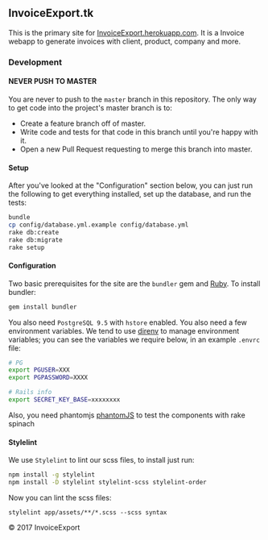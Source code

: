 ## InvoiceExport.tk

This is the primary site for [InvoiceExport.herokuapp.com](https://www.InvoiceExport.herokuapp.com).  It is
a Invoice webapp to generate invoices with client, product, company and more.

### Development

#### NEVER PUSH TO MASTER

You are never to push to the `master` branch in this repository.  The only way to get code into the project's master branch is to:

- Create a feature branch off of master.
- Write code and tests for that code in this branch until you're happy with it.
- Open a new Pull Request requesting to merge this branch into master.

#### Setup

After you've looked at the "Configuration" section below, you can just run the
following to get everything installed, set up the database, and run the tests:

```sh
bundle
cp config/database.yml.example config/database.yml
rake db:create
rake db:migrate
rake setup
```

#### Configuration

Two basic prerequisites for the site are the `bundler` gem and
[Ruby](https://rvm.io/rvm/upgrading). To install bundler:

```sh
gem install bundler
```

You also need `PostgreSQL 9.5` with `hstore` enabled. You also need a few
environment variables. We tend to use [direnv](http://direnv.net/) to manage
environment variables; you can see the variables we require below, in an example
`.envrc` file:

```sh
# PG
export PGUSER=XXX
export PGPASSWORD=XXXX

# Rails info
export SECRET_KEY_BASE=xxxxxxxx

```

Also, you need phantomjs [phantomJS](https://gist.github.com/julionc/7476620) to test
the components with rake spinach

#### Stylelint

We use `Stylelint` to lint our scss files, to install just run:

```sh
npm install -g stylelint
npm install -D stylelint stylelint-scss stylelint-order
```

Now you can lint the scss files:

```
stylelint app/assets/**/*.scss --scss syntax
```
© 2017 InvoiceExport
